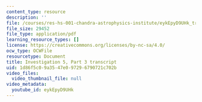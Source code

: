 ```yaml
---
content_type: resource
description: ''
file: /courses/res-hs-001-chandra-astrophysics-institute/eykEpyD9UHk_transcript.pdf
file_size: 29452
file_type: application/pdf
learning_resource_types: []
license: https://creativecommons.org/licenses/by-nc-sa/4.0/
ocw_type: OCWFile
resourcetype: Document
title: Investigation 5, Part 3 transcript
uid: 1d86f5c0-9a35-47e0-9729-6790721c702b
video_files:
  video_thumbnail_file: null
video_metadata:
  youtube_id: eykEpyD9UHk
---
```

